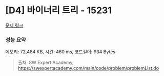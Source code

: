 # [D4] 바이너리 트리 - 15231 

[문제 링크](https://swexpertacademy.com/main/code/problem/problemDetail.do?contestProbId=AYLnPaLqvY8DFATf) 

### 성능 요약

메모리: 72,484 KB, 시간: 460 ms, 코드길이: 934 Bytes



> 출처: SW Expert Academy, https://swexpertacademy.com/main/code/problem/problemList.do